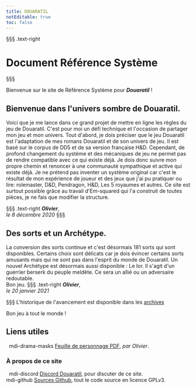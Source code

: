 ```yaml
---
title: DOUARATIL
notEditable: true
toc: false
---
```

§§§ .text-right
# Document Référence Système
§§§

<v-row>

<v-col cols="12" md="6">

Bienvenue sur le site de Référence Système pour _**Douaratil**_ !

## Bienvenue dans l'univers sombre de Douaratil.
Voici que je me lance dans ce grand projet de mettre en ligne les règles du jeu de Douaratil. C'est pour moi un défi technique et l'occasion de partager mon jeu et mon univers. Tout d'abord, je dois préciser que le jeu Douaratil est l'adaptation de mes romans Douaratil et de son univers de jeu. Il est basé sur le corpus de DD5 et de sa version française H&D. Cependant, de profond changement du système et des mécaniques de jeu ne permet pas de rendre compatible avec ce qui existe déjà. Je dois donc suivre mon propre chemin et renoncer à une communauté sympathique et active qui existe déjà. Je ne prétend pas inventer un système original car c'est le résultat de mon expérience de joueur et des jeux que j'ai pu pratiquer ou lire: rolemaster, D&D, Pendragon, H&D, Les 5 royaumes et autres.
Ce site est surtout possible grâce au travail d'Em-squared qui l'a construit de toutes pièces, je ne fais que modifier la structure.

§§§ .text-right
_**Olivier**_,  
_le 8 décembre 2020_
§§§
## Des sorts et un Archétype.
La conversion des sorts continue et c'est désormais 181 sorts qui sont disponibles. Certains choix sont délicats car je dois évincer certains sorts amusants mais qui ne sont pas dans l'esprit du monde de Douaratil. Un nouvel Archétype est désormais aussi disponible : Le Ior. Il s'agit d'un guerrier berserk du peuple meldète. Ce sera un allié ou un adversaire redoutable.  
Bon jeu.
§§§ .text-right
_**Olivier**_,  
_le 20 janvier 2021_

§§§
L'historique de l'avancement est disponible dans les [archives](/archives/)

Bon jeu à tout le monde !

</v-col>

<v-col cols="12" md="6">

## Liens utiles
&nbsp;
<v-icon>mdi-drama-masks</v-icon> [Feuille de personnage PDF](https://www.douaratil.fr/feuilledejdr/FDPgenerique.pdf), _par Olivier_.  

### À propos de ce site
&nbsp;
<v-icon>mdi-discord</v-icon> [Discord Douaratil](https://discord.gg/vRXeVwrNvK), pour discuter de ce site.  
<v-icon>mdi-github</v-icon> [Sources Github](https://github.com/douaratil/heros-et-dragons-drs), tout le code source en licence GPLv3.  

</v-col>

</v-row>
